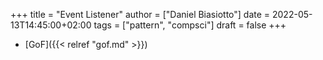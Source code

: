 +++
title = "Event Listener"
author = ["Daniel Biasiotto"]
date = 2022-05-13T14:45:00+02:00
tags = ["pattern", "compsci"]
draft = false
+++

-   [GoF]({{< relref "gof.md" >}})
